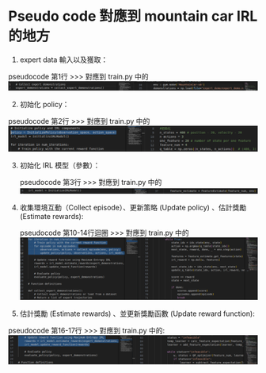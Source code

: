 # Pseudo code 對應到 mountain car IRL 的地方

1. expert data 輸入以及獲取：
   
  pseudocode 第1行 >>> 對應到 train.py 中的
![architecture](Picture1.png)

2. 初始化 policy：
   
  pseudocode 第2行 >>> 對應到 train.py 中的
![architecture](Picture2.png)

3. 初始化 IRL 模型（參數）：
   
   pseudocode 第3行 >>> 對應到 train.py 中的
![architecture](Picture3.png)

4. 收集環境互動（Collect episode）、更新策略 (Update policy) 、估計獎勵 (Estimate rewards):
   
   pseudocode 第10-14行迴圈 >>> 對應到 train.py 中的
![architecture](Picture4.png)

5. 估計獎勵 (Estimate rewards) 、並更新獎勵函數 (Update reward function):
   
  pseudocode 第16-17行 >>> 對應到 train.py 中的:
![architecture](Picture5.png)
